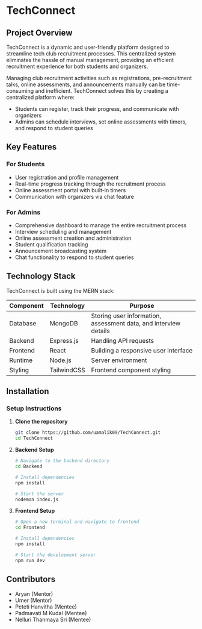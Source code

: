 # TechConnect

## Project Overview
TechConnect is a dynamic and user-friendly platform designed to streamline tech club recruitment processes. This centralized system eliminates the hassle of manual management, providing an efficient recruitment experience for both students and organizers.

Managing club recruitment activities such as registrations, pre-recruitment talks, online assessments, and announcements manually can be time-consuming and inefficient. TechConnect solves this by creating a centralized platform where:

- Students can register, track their progress, and communicate with organizers
- Admins can schedule interviews, set online assessments with timers, and respond to student queries

## Key Features

### For Students
- User registration and profile management
- Real-time progress tracking through the recruitment process
- Online assessment portal with built-in timers
- Communication with organizers via chat feature

### For Admins
- Comprehensive dashboard to manage the entire recruitment process
- Interview scheduling and management
- Online assessment creation and administration
- Student qualification tracking
- Announcement broadcasting system
- Chat functionality to respond to student queries

## Technology Stack

TechConnect is built using the MERN stack:

| Component | Technology | Purpose |
|-----------|------------|---------|
| Database | MongoDB | Storing user information, assessment data, and interview details |
| Backend | Express.js | Handling API requests |
| Frontend | React | Building a responsive user interface |
| Runtime | Node.js | Server environment |
| Styling | TailwindCSS | Frontend component styling |


## Installation

### Setup Instructions

1. **Clone the repository**
   ```bash
   git clone https://github.com/uamalik09/TechConnect.git
   cd TechConnect
   ```

2. **Backend Setup**
   ```bash
   # Navigate to the backend directory
   cd Backend

   # Install dependencies
   npm install

   # Start the server
   nodemon index.js
   ```

3. **Frontend Setup**
   ```bash
   # Open a new terminal and navigate to frontend
   cd Frontend

   # Install dependencies
   npm install

   # Start the development server
   npm run dev
   ```


## Contributors
- Aryan (Mentor)
- Umer (Mentor)
- Peteti Hanvitha (Mentee)
- Padmavati M Kudal (Mentee)
- Nelluri Thanmaya Sri (Mentee)


